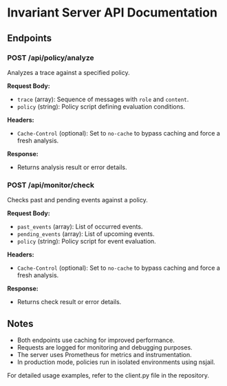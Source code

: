 # Invariant Server API Documentation

## Endpoints

### POST /api/policy/analyze

Analyzes a trace against a specified policy.

**Request Body:**
- `trace` (array): Sequence of messages with `role` and `content`.
- `policy` (string): Policy script defining evaluation conditions.

**Headers:**
- `Cache-Control` (optional): Set to `no-cache` to bypass caching and force a fresh analysis.

**Response:**
- Returns analysis result or error details.

### POST /api/monitor/check

Checks past and pending events against a policy.

**Request Body:**
- `past_events` (array): List of occurred events.
- `pending_events` (array): List of upcoming events.
- `policy` (string): Policy script for event evaluation.

**Headers:**
- `Cache-Control` (optional): Set to `no-cache` to bypass caching and force a fresh analysis.

**Response:**
- Returns check result or error details.

## Notes

- Both endpoints use caching for improved performance.
- Requests are logged for monitoring and debugging purposes.
- The server uses Prometheus for metrics and instrumentation.
- In production mode, policies run in isolated environments using nsjail.

For detailed usage examples, refer to the client.py file in the repository.
